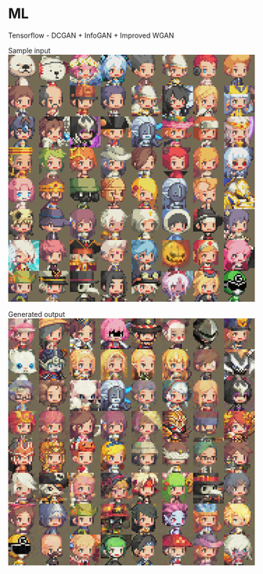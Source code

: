 # ML

Tensorflow - DCGAN + InfoGAN + Improved WGAN

Sample input
![Sample input](https://github.com/skyser2003/ML/blob/master/sample_output/input.png)

Generated output
![Generated output](https://github.com/skyser2003/ML/blob/master/sample_output/output.png)

